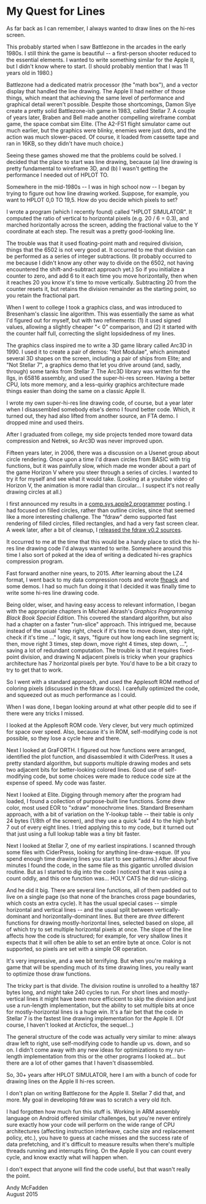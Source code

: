 My Quest for Lines
==================

As far back as I can remember, I always wanted to draw lines on the
hi-res screen.

This probably started when I saw Battlezone in the arcades in the early
1980s.  I still think the game is beautiful -- a first-person shooter
reduced to the essential elements.  I wanted to write something similar
for the Apple II, but I didn't know where to start.  (I should probably
mention that I was 11 years old in 1980.)

Battlezone had a dedicated matrix processor (the "math box"), and a
vector display that handled the line drawing.  The Apple II had neither
of those things, which meant that achieving the same level of performance
and graphical detail weren't possible.  Despite those shortcomings, Damon
Slye create a pretty solid Battlezone-ish game in 1983, called Stellar 7.
A couple of years later, Braben and Bell made another compelling wireframe
combat game, the space combat sim Elite.  (The A2-FS1 flight simulator
came out much earlier, but the graphics were blinky, enemies were just
dots, and the action was much slower-paced.  Of course, it loaded from
cassette tape and ran in 16KB, so they didn't have much choice.)

Seeing these games showed me that the problems could be solved.  I decided
that the place to start was line drawing, because (a) line drawing is
pretty fundamental to wireframe 3D, and (b) I wasn't getting the performance
I needed out of HPLOT TO.

Somewhere in the mid-1980s -- I was in high school now -- I began by trying
to figure out how line drawing worked.  Suppose, for example, you want to
HPLOT 0,0 TO 19,5.  How do you decide which pixels to set?

I wrote a program (which I recently found) called "HPLOT SIMULATOR".  It
computed the ratio of vertical to horizontal pixels (e.g. 20 / 6 = 0.3),
and marched horizontally across the screen, adding the fractional value to
the Y coordinate at each step.  The result was a pretty good-looking line.

The trouble was that it used floating-point math and required division,
things that the 6502 is not very good at.  It occurred to me that division
can be performed as a series of integer subtractions.  (It probably occurred
to me because I didn't know any other way to divide on the 6502, not having
encountered the shift-and-subtract approach yet.)  So if you initialize a
counter to zero, and add 6 to it each time you move horizontally, then when
it reaches 20 you know it's time to move vertically.  Subtracting 20 from
the counter resets it, but retains the division remainder as the starting
point, so you retain the fractional part.

When I went to college I took a graphics class, and was introduced to
Bresenham's classic line algorithm.  This was essentially the same as what
I'd figured out for myself, but with two refinements: (1) it used signed
values, allowing a slightly cheaper "< 0" comparison, and (2) it started
with the counter half full, correcting the slight lopsidedness of my lines.

The graphics class inspired me to write a 3D game library called Arc3D
in 1990.  I used it to create a pair of demos: "Not Modulae", which
animated several 3D shapes on the screen, including a pair of ships from
Elite; and "Not Stellar 7", a graphics demo that let you drive around
(and, sadly, through) some tanks from Stellar 7.  The Arc3D library was
written for the IIgs, in 65816 assembly, and used the super-hi-res screen.
Having a better CPU, lots more memory, and a less-quirky graphics
architecture made things easier than doing the same on a classic Apple II.

I wrote my own super-hi-res line drawing code, of course, but a year later
when I disassembled somebody else's demo I found better code.  Which, it
turned out, they had also lifted from another source, an FTA demo.  I
dropped mine and used theirs.

After I graduated from college, my side projects tended more toward data
compression and Netrek, so Arc3D was never improved upon.

Fifteen years later, in 2006, there was a discussion on a Usenet group
about circle rendering.  Once upon a time I'd drawn circles from BASIC
with trig functions, but it was painfully slow, which made me wonder
about a part of the game Horizon V where you steer through a series of
circles.  I wanted to try it for myself and see what it would take.
(Looking at a youtube video of Horizon V, the animation is more radial
than circular... I suspect it's not really drawing circles at all.)

I first announced my results in a
[comp.sys.apple2.programmer](https://groups.google.com/forum/#!msg/comp.sys.apple2.programmer/Vj_xVjMHaR0/cLU3t2TlPrMJ)
posting.  I had focused on filled circles, rather than outline circles,
since that seemed like a more interesting challenge.  The "fdraw" demo
supported fast rendering of filled circles, filled rectangles, and had
a very fast screen clear.  A week later, after a bit of cleanup, I
[released the fdraw v0.2 sources](https://groups.google.com/d/msg/comp.sys.apple2.programmer/Un4pV5p8Elw/6qZVAPc_da0J).

It occurred to me at the time that this would be a handy place to stick
the hi-res line drawing code I'd always wanted to write.  Somewhere around
this time I also sort of poked at the idea of writing a dedicated hi-res
graphics compression program.

Fast forward another nine years, to 2015.  After learning about the LZ4
format, I went back to my data compression roots and wrote
[fhpack](https://github.com/fadden/fhpack) and some demos.  I had so much
fun doing it that I decided it was finally time to write some hi-res
line drawing code.

Being older, wiser, and having easy access to relevant information, I
began with the appropriate chapters in Michael Abrash's _Graphics
Programming Black Book Special Edition_.  This covered the standard
algorithm, but also had a chapter on a faster "run-slice" approach.
This intrigued me, because instead of the usual "step right, check if
it's time to move down, step right, check if it's time ..." logic, it
says, "figure out how long each line segment is; then, move right 3
times, step down, move right 4 times, step down, ...", saving a lot of
redundant computation.  The trouble is that it requires fixed-point
division, and drawing N adjacent pixels is tricky when your graphics
architecture has 7 horizontal pixels per byte.  You'd have to be a bit
crazy to try to get that to work.

So I went with a standard approach, and used the Applesoft ROM method of
coloring pixels (discussed in the fdraw docs).  I carefully optimized
the code, and squeezed out as much performance as I could.

When I was done, I began looking around at what other people did to see if
there were any tricks I missed.

I looked at the Applesoft ROM code.  Very clever, but very much optimized
for space over speed.  Also, because it's in ROM, self-modifying code is
not possible, so they lose a cycle here and there.

Next I looked at GraFORTH.  I figured out how functions were arranged,
identified the plot function, and disassembled it with CiderPress.  It uses
a pretty standard algorithm, but supports multiple drawing modes and sets
two adjacent bits for better-looking colored lines.  Good use of
self-modifying code, but some choices were made to reduce code size at the
expense of speed.  My code was faster.

Next I looked at Elite.  Digging through memory after the program had
loaded, I found a collection of purpose-built line functions.  Some drew
color, most used EOR to "xdraw" monochrome lines.  Standard Bresenham
approach, with a bit of variation on the Y-lookup table -- their table is
only 24 bytes (1/8th of the screen), and they use a quick "add 4 to the
high byte" 7 out of every eight lines.  I tried applying this to my code,
but it turned out that just using a full lookup table was a tiny bit faster.

Next I looked at Stellar 7, one of my earliest inspirations.  I scanned
through some files with CiderPress, looking for anything line-draw-esque.
(If you spend enough time drawing lines you start to see patterns.)
After about five minutes I found the code, in the same file as this
gigantic unrolled division routine.  But as I started to dig into the code
I noticed that it was using a count oddly, and this one function was...
HOLY CATS he did run-slicing.

And he did it big.  There are several line functions, all of them padded
out to live on a single page (so that none of the branches cross page
boundaries, which costs an extra cycle).  It has the usual special cases --
simple horizontal and vertical lines -- and the usual split between
vertically-dominant and horizontally-dominant lines.  But there are *three*
different functions for drawing mostly-horizontal lines, selected based on
slope, all of which try to set multiple horizontal pixels at once.  The
slope of the line affects how the code is structured; for example, for
very shallow lines it expects that it will often be able to set an entire
byte at once.  Color is not supported, so pixels are set with a simple
OR operation.

It's very impressive, and a wee bit terrifying.  But when you're making
a game that will be spending much of its time drawing lines, you really
want to optimize those draw functions.

The tricky part is that divide.  The division routine is unrolled to a
healthy 187 bytes long, and might take 240 cycles to run.  For short
lines and mostly-vertical lines it might have been more efficicent to skip
the division and just use a run-length implementation, but the ability to
set multiple bits at once for mostly-horizontal lines is a huge win.  It's
a fair bet that the code in Stellar 7 is the fastest line drawing
implementation for the Apple II.  (Of course, I haven't looked at Arcticfox,
the sequel...)

The general structure of the code was actually very similar to mine: always
draw left to right, use self-modifying code to handle up vs. down, and so on.
I didn't come away with any new ideas for optimizations to my run-length
implementation from this or the other programs I looked at... but there
are a lot of other games that I haven't disassembled.


So, 30+ years after HPLOT SIMULATOR, here I am with a bunch of code for
drawing lines on the Apple II hi-res screen.

I don't plan on writing Battlezone for the Apple II.  Stellar 7 did that,
and more.  My goal in developing fdraw was to scratch a very old itch.

I had forgotten how much fun this stuff is.  Working in ARM assembly
language on Android offered similar challenges, but you're never entirely
sure exactly how your code will perform on the wide range of CPU
architectures (affecting instruction interleave, cache size and
replacement policy, etc.), you have to guess at cache misses and the
success rate of data prefetching, and it's difficult to measure results when
there's multiple threads running and interrupts firing.  On the Apple II
you can count every cycle, and know exactly what will happen when.

I don't expect that anyone will find the code useful, but that wasn't
really the point.

Andy McFadden  
August 2015

